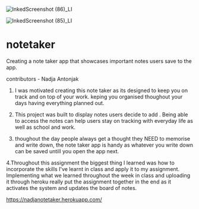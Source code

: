 ![InkedScreenshot (86)_LI](https://user-images.githubusercontent.com/79078061/118802672-bf36e700-b8e5-11eb-8d56-b88498bf9b42.jpg)

![InkedScreenshot (85)_LI](https://user-images.githubusercontent.com/79078061/118802481-8139c300-b8e5-11eb-9a19-5093546917e3.jpg)
# notetaker
Creating a note taker app that showcases important notes users save to the app.

contributors -  Nadja Antonjak
1. I was motivated creating this note taker as its designed to keep you on track and on top of your work. keping you organised thoughout your days having everything planned out.

2. This project was built to display notes users decide to add . Being able to access the notes can help users stay on tracking with everyday life as well as school and work.
 
3. thoughout the day people always get a thought they NEED to memorise and write down, the note taker app is handy as whatever you write down can be saved untill you open the app next.

4.Throughout this assignment the biggest thing I learned was how to incorporate the skills I've learnt in class and apply it to my assignment. Implementing what we learned throughout the week in class and uploading it through heroku really put the assignment together in the end as it activates the system and updates the board of notes.

https://nadjanotetaker.herokuapp.com/


